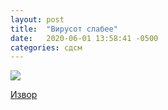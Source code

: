 ```yaml
---
layout: post
title:  "Вирусот слабее"
date:   2020-06-01 13:58:41 -0500
categories: сдсм
---
```

<img class="center full-width solid-border" src="{{ site.baseurl }}/images/virusotSlabee.png"/>

<a href="https://makfax.com.mk/makedonija/%D0%B7%D0%B0%D0%B5%D0%B2-%D0%B4%D0%B0%D1%82%D1%83%D0%BC%D0%BE%D1%82-%D0%B5-%D0%B7%D0%B0%D0%B2%D1%80%D1%88%D0%B5%D0%BD%D0%B0-%D1%80%D0%B0%D0%B1%D0%BE%D1%82%D0%B0-%D0%B8%D0%B7%D0%B1%D0%BE%D1%80%D0%B8/">Извор</a>
